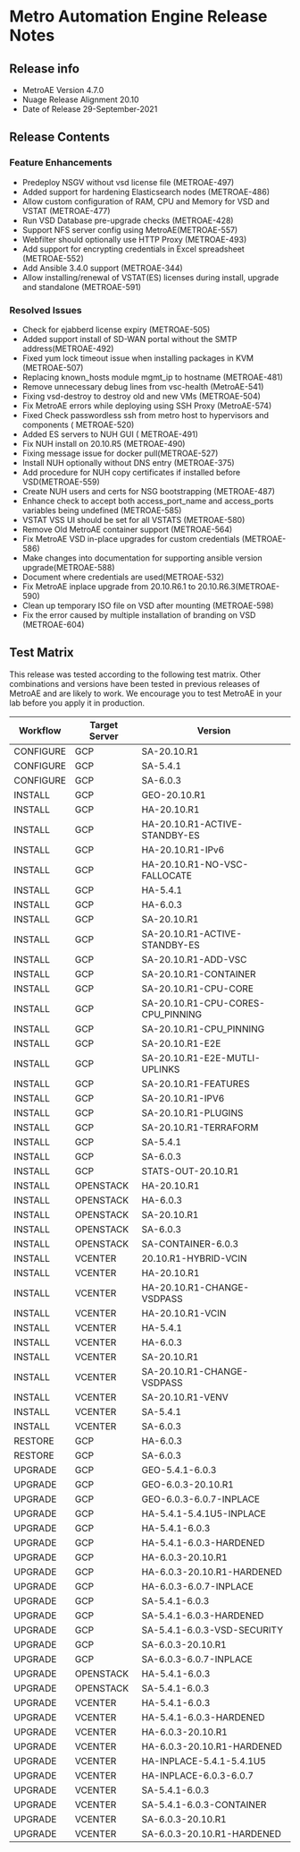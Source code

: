 # Metro Automation Engine Release Notes

## Release info

* MetroAE Version 4.7.0
* Nuage Release Alignment 20.10
* Date of Release 29-September-2021

## Release Contents

### Feature Enhancements

* Predeploy NSGV without vsd license file (METROAE-497)
* Added support for hardening Elasticsearch nodes (METROAE-486)
* Allow custom configuration of RAM, CPU and Memory for VSD and VSTAT (METROAE-477)
* Run VSD Database pre-upgrade checks (METROAE-428)
* Support NFS server config using MetroAE(METROAE-557)
* Webfilter should optionally use HTTP Proxy (METROAE-493)
* Add support for encrypting credentials in Excel spreadsheet (METROAE-552)
* Add Ansible 3.4.0 support (METROAE-344)
* Allow installing/renewal of VSTAT(ES) licenses during install, upgrade and standalone (METROAE-591)

### Resolved Issues

* Check for ejabberd license expiry (METROAE-505)
* Added support install of SD-WAN portal without the SMTP address(METROAE-492)
* Fixed yum lock timeout issue when installing packages in KVM (METROAE-507)
* Replacing known_hosts module mgmt_ip to hostname (METROAE-481)
* Remove unnecessary debug lines from vsc-health (MetroAE-541)
* Fixing vsd-destroy to destroy old and new VMs (METROAE-504)
* Fix MetroAE errors while deploying using SSH Proxy (MetroAE-574)
* Fixed Check passwordless ssh from metro host to hypervisors and components ( METROAE-520)
* Added ES servers to NUH GUI ( METROAE-491)
* Fix NUH install on 20.10.R5 (METROAE-490)
* Fixing message issue for docker pull(METROAE-527)
* Install NUH optionally without DNS entry (METROAE-375)
* Add procedure for NUH copy certificates if installed before VSD(METROAE-559)
* Create NUH users and certs for NSG bootstrapping (METROAE-487)
* Enhance check to accept both access_port_name and access_ports variables being undefined (METROAE-585)
* VSTAT VSS UI should be set for all VSTATS (METROAE-580)
* Remove Old MetroAE container support (METROAE-564)
* Fix MetroAE VSD in-place upgrades for custom credentials (METROAE-586)
* Make changes into documentation for supporting ansible version upgrade(METROAE-588)
* Document where credentials are used(METROAE-532)
* Fix MetroAE inplace upgrade from 20.10.R6.1 to 20.10.R6.3(METROAE-590)
* Clean up temporary ISO file on VSD after mounting (METROAE-598)
* Fix the error caused by multiple installation of branding on VSD (METROAE-604)

## Test Matrix

This release was tested according to the following test matrix. Other combinations and versions have been tested in previous releases of MetroAE and are likely to work. We encourage you to test MetroAE in your lab before you apply it in production.

Workflow   | Target Server   | Version
---------- | --------------- | --------------------
CONFIGURE  | GCP             | SA-20.10.R1         
CONFIGURE  | GCP             | SA-5.4.1            
CONFIGURE  | GCP             | SA-6.0.3            
INSTALL    | GCP             | GEO-20.10.R1        
INSTALL    | GCP             | HA-20.10.R1         
INSTALL    | GCP             | HA-20.10.R1-ACTIVE-STANDBY-ES
INSTALL    | GCP             | HA-20.10.R1-IPv6    
INSTALL    | GCP             | HA-20.10.R1-NO-VSC-FALLOCATE
INSTALL    | GCP             | HA-5.4.1            
INSTALL    | GCP             | HA-6.0.3            
INSTALL    | GCP             | SA-20.10.R1         
INSTALL    | GCP             | SA-20.10.R1-ACTIVE-STANDBY-ES
INSTALL    | GCP             | SA-20.10.R1-ADD-VSC
INSTALL    | GCP             | SA-20.10.R1-CONTAINER
INSTALL    | GCP             | SA-20.10.R1-CPU-CORE
INSTALL    | GCP             | SA-20.10.R1-CPU-CORES-CPU_PINNING
INSTALL    | GCP             | SA-20.10.R1-CPU_PINNING
INSTALL    | GCP             | SA-20.10.R1-E2E     
INSTALL    | GCP             | SA-20.10.R1-E2E-MUTLI-UPLINKS
INSTALL    | GCP             | SA-20.10.R1-FEATURES
INSTALL    | GCP             | SA-20.10.R1-IPV6    
INSTALL    | GCP             | SA-20.10.R1-PLUGINS
INSTALL    | GCP             | SA-20.10.R1-TERRAFORM
INSTALL    | GCP             | SA-5.4.1            
INSTALL    | GCP             | SA-6.0.3            
INSTALL    | GCP             | STATS-OUT-20.10.R1  
INSTALL    | OPENSTACK       | HA-20.10.R1         
INSTALL    | OPENSTACK       | HA-6.0.3            
INSTALL    | OPENSTACK       | SA-20.10.R1         
INSTALL    | OPENSTACK       | SA-6.0.3            
INSTALL    | OPENSTACK       | SA-CONTAINER-6.0.3  
INSTALL    | VCENTER         | 20.10.R1-HYBRID-VCIN
INSTALL    | VCENTER         | HA-20.10.R1         
INSTALL    | VCENTER         | HA-20.10.R1-CHANGE-VSDPASS
INSTALL    | VCENTER         | HA-20.10.R1-VCIN    
INSTALL    | VCENTER         | HA-5.4.1            
INSTALL    | VCENTER         | HA-6.0.3            
INSTALL    | VCENTER         | SA-20.10.R1         
INSTALL    | VCENTER         | SA-20.10.R1-CHANGE-VSDPASS
INSTALL    | VCENTER         | SA-20.10.R1-VENV    
INSTALL    | VCENTER         | SA-5.4.1            
INSTALL    | VCENTER         | SA-6.0.3            
RESTORE    | GCP             | HA-6.0.3            
RESTORE    | GCP             | SA-6.0.3            
UPGRADE    | GCP             | GEO-5.4.1-6.0.3     
UPGRADE    | GCP             | GEO-6.0.3-20.10.R1  
UPGRADE    | GCP             | GEO-6.0.3-6.0.7-INPLACE
UPGRADE    | GCP             | HA-5.4.1-5.4.1U5-INPLACE
UPGRADE    | GCP             | HA-5.4.1-6.0.3      
UPGRADE    | GCP             | HA-5.4.1-6.0.3-HARDENED
UPGRADE    | GCP             | HA-6.0.3-20.10.R1   
UPGRADE    | GCP             | HA-6.0.3-20.10.R1-HARDENED
UPGRADE    | GCP             | HA-6.0.3-6.0.7-INPLACE
UPGRADE    | GCP             | SA-5.4.1-6.0.3      
UPGRADE    | GCP             | SA-5.4.1-6.0.3-HARDENED
UPGRADE    | GCP             | SA-5.4.1-6.0.3-VSD-SECURITY
UPGRADE    | GCP             | SA-6.0.3-20.10.R1   
UPGRADE    | GCP             | SA-6.0.3-6.0.7-INPLACE
UPGRADE    | OPENSTACK       | HA-5.4.1-6.0.3      
UPGRADE    | OPENSTACK       | SA-5.4.1-6.0.3      
UPGRADE    | VCENTER         | HA-5.4.1-6.0.3      
UPGRADE    | VCENTER         | HA-5.4.1-6.0.3-HARDENED
UPGRADE    | VCENTER         | HA-6.0.3-20.10.R1   
UPGRADE    | VCENTER         | HA-6.0.3-20.10.R1-HARDENED
UPGRADE    | VCENTER         | HA-INPLACE-5.4.1-5.4.1U5
UPGRADE    | VCENTER         | HA-INPLACE-6.0.3-6.0.7
UPGRADE    | VCENTER         | SA-5.4.1-6.0.3      
UPGRADE    | VCENTER         | SA-5.4.1-6.0.3-CONTAINER
UPGRADE    | VCENTER         | SA-6.0.3-20.10.R1   
UPGRADE    | VCENTER         | SA-6.0.3-20.10.R1-HARDENED
